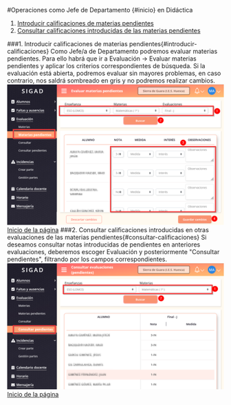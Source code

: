#Operaciones como Jefe de Departamento {#inicio} en Didáctica 
  
1. [Introducir calificaciones de materias pendientes](#introducir-calificaciones)  
2. [Consultar calificaciones introducidas de las materias pendientes](#consultar-calificaciones)  

###1. Introducir calificaciones de materias pendientes{#introducir-calificaciones} 
Como Jefe/a de Departamento podremos evaluar materias pendientes. Para ello habrá que ir a Evaluación -> Evaluar materias pendientes y aplicar los criterios correspondientes de búsqueda. Si la evaluación está abierta,  podremos evaluar sin mayores problemas, en caso contrario, nos saldrá sombreado en gris y no podremos realizar cambios.   
![Introducir calificaciones](https://raw.githubusercontent.com/catedu/curso-basico-sigad/master/img/didactica/jdepartamento/evaluar_pendientes/evaluar_pendientes.png) 
[Inicio de la página](#inicio)
###2. Consultar calificaciones introducidas en otras evaluaciones de las materias pendientes{#consultar-calificaciones}
Si deseamos consultar notas introducidas de pendientes en anteriores evaluaciones, deberemos escoger Evaluación y posteriormente "Consultar pendientes", filtrando por los campos correspondientes.
![Consultar calificaciones](https://raw.githubusercontent.com/catedu/curso-basico-sigad/master/img/didactica/jdepartamento/consultar_pendientes/consultar_pendientes.png) 
[Inicio de la página](#inicio)